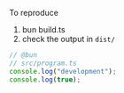 To reproduce

1. bun build.ts
2. check the output in `dist/`


```javascript
// @bun
// src/program.ts
console.log("development");
console.log(true);
```


